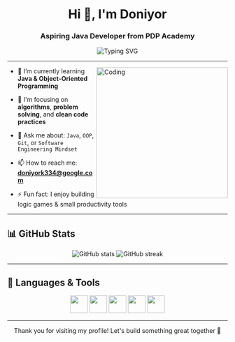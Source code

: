 <h1 align="center">Hi 👋, I'm Doniyor</h1>
<h3 align="center">Aspiring Java Developer from PDP Academy</h3>

<p align="center">
  <img src="https://readme-typing-svg.demolab.com?font=Fira+Code&duration=2500&pause=1000&color=38BDF8&center=true&vCenter=true&width=450&lines=Java+Developer+in+the+making;Welcome+to+my+GitHub+profile;Let%27s+code+something+great!" alt="Typing SVG" />
</p>

---

<img align="right" alt="Coding" width="300" src="https://media.giphy.com/media/qgQUggAC3Pfv687qPC/giphy.gif">

- 🔭 I’m currently learning **Java & Object-Oriented Programming**

- 🌱 I'm focusing on **algorithms**, **problem solving**, and **clean code practices**

- 💬 Ask me about: `Java`, `OOP`, `Git`, or `Software Engineering Mindset`

- 📫 How to reach me: **doniyork334@google.com**

- ⚡ Fun fact: I enjoy building logic games & small productivity tools

---

## 📊 GitHub Stats

<p align="center">
  <img src="https://github-readme-stats.vercel.app/api?username=Doniyor&show_icons=true&theme=tokyonight" alt="GitHub stats" />
  <img src="https://github-readme-streak-stats.herokuapp.com/?user=Doniyor&theme=tokyonight" alt="GitHub streak" />
</p>

---

## 🧰 Languages & Tools

<p align="center">
  <img src="https://cdn.jsdelivr.net/gh/devicons/devicon/icons/java/java-original.svg" width="40" />
  <img src="https://cdn.jsdelivr.net/gh/devicons/devicon/icons/intellij/intellij-original.svg" width="40" />
  <img src="https://cdn.jsdelivr.net/gh/devicons/devicon/icons/git/git-original.svg" width="40" />
  <img src="https://cdn.jsdelivr.net/gh/devicons/devicon/icons/github/github-original.svg" width="40" />
  <img src="https://cdn.jsdelivr.net/gh/devicons/devicon/icons/linux/linux-original.svg" width="40" />
</p>

---

<p align="center">Thank you for visiting my profile! Let's build something great together 💼</p>
